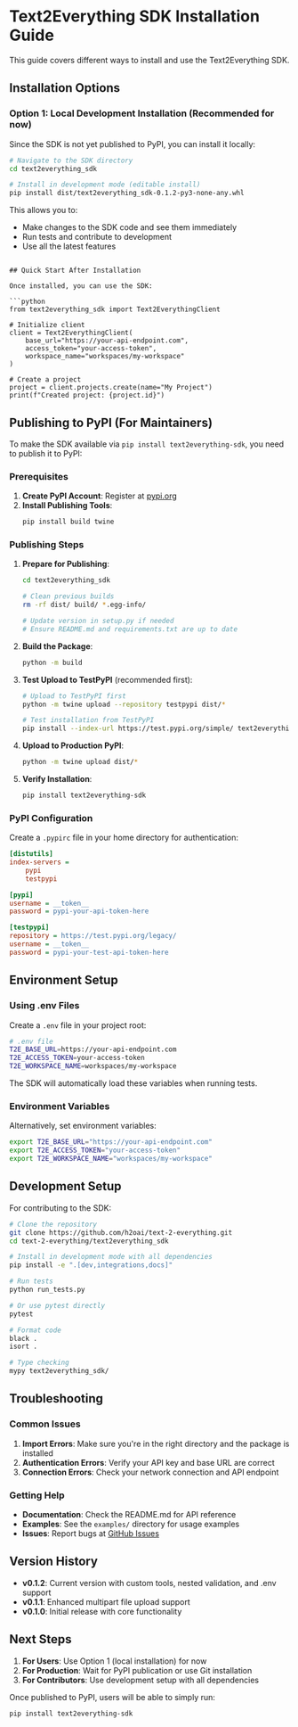 # Text2Everything SDK Installation Guide

This guide covers different ways to install and use the Text2Everything SDK.

## Installation Options

### Option 1: Local Development Installation (Recommended for now)

Since the SDK is not yet published to PyPI, you can install it locally:

```bash
# Navigate to the SDK directory
cd text2everything_sdk

# Install in development mode (editable install)
pip install dist/text2everything_sdk-0.1.2-py3-none-any.whl


```

This allows you to:
- Make changes to the SDK code and see them immediately
- Run tests and contribute to development
- Use all the latest features


```

## Quick Start After Installation

Once installed, you can use the SDK:

```python
from text2everything_sdk import Text2EverythingClient

# Initialize client
client = Text2EverythingClient(
    base_url="https://your-api-endpoint.com",
    access_token="your-access-token",
    workspace_name="workspaces/my-workspace"
)

# Create a project
project = client.projects.create(name="My Project")
print(f"Created project: {project.id}")
```

## Publishing to PyPI (For Maintainers)

To make the SDK available via `pip install text2everything-sdk`, you need to publish it to PyPI:

### Prerequisites

1. **Create PyPI Account**: Register at [pypi.org](https://pypi.org/account/register/)
2. **Install Publishing Tools**:
   ```bash
   pip install build twine
   ```

### Publishing Steps

1. **Prepare for Publishing**:
   ```bash
   cd text2everything_sdk
   
   # Clean previous builds
   rm -rf dist/ build/ *.egg-info/
   
   # Update version in setup.py if needed
   # Ensure README.md and requirements.txt are up to date
   ```

2. **Build the Package**:
   ```bash
   python -m build
   ```

3. **Test Upload to TestPyPI** (recommended first):
   ```bash
   # Upload to TestPyPI first
   python -m twine upload --repository testpypi dist/*
   
   # Test installation from TestPyPI
   pip install --index-url https://test.pypi.org/simple/ text2everything-sdk
   ```

4. **Upload to Production PyPI**:
   ```bash
   python -m twine upload dist/*
   ```

5. **Verify Installation**:
   ```bash
   pip install text2everything-sdk
   ```

### PyPI Configuration

Create a `.pypirc` file in your home directory for authentication:

```ini
[distutils]
index-servers =
    pypi
    testpypi

[pypi]
username = __token__
password = pypi-your-api-token-here

[testpypi]
repository = https://test.pypi.org/legacy/
username = __token__
password = pypi-your-test-api-token-here
```

## Environment Setup

### Using .env Files

Create a `.env` file in your project root:

```bash
# .env file
T2E_BASE_URL=https://your-api-endpoint.com
T2E_ACCESS_TOKEN=your-access-token
T2E_WORKSPACE_NAME=workspaces/my-workspace
```

The SDK will automatically load these variables when running tests.

### Environment Variables

Alternatively, set environment variables:

```bash
export T2E_BASE_URL="https://your-api-endpoint.com"
export T2E_ACCESS_TOKEN="your-access-token"
export T2E_WORKSPACE_NAME="workspaces/my-workspace"
```

## Development Setup

For contributing to the SDK:

```bash
# Clone the repository
git clone https://github.com/h2oai/text-2-everything.git
cd text-2-everything/text2everything_sdk

# Install in development mode with all dependencies
pip install -e ".[dev,integrations,docs]"

# Run tests
python run_tests.py

# Or use pytest directly
pytest

# Format code
black .
isort .

# Type checking
mypy text2everything_sdk/
```

## Troubleshooting

### Common Issues

1. **Import Errors**: Make sure you're in the right directory and the package is installed
2. **Authentication Errors**: Verify your API key and base URL are correct
3. **Connection Errors**: Check your network connection and API endpoint

### Getting Help

- **Documentation**: Check the README.md for API reference
- **Examples**: See the `examples/` directory for usage examples
- **Issues**: Report bugs at [GitHub Issues](https://github.com/h2oai/text-2-everything/issues)

## Version History

- **v0.1.2**: Current version with custom tools, nested validation, and .env support
- **v0.1.1**: Enhanced multipart file upload support
- **v0.1.0**: Initial release with core functionality

## Next Steps

1. **For Users**: Use Option 1 (local installation) for now
2. **For Production**: Wait for PyPI publication or use Git installation
3. **For Contributors**: Use development setup with all dependencies

Once published to PyPI, users will be able to simply run:
```bash
pip install text2everything-sdk
